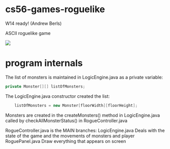 cs56-games-roguelike
====================

W14 ready! (Andrew Berls)

ASCII roguelike game

![](http://i.imgur.com/E8qA2Pt.jpg)



program internals
=================


The list of monsters is maintained in LogicEngine.java as a private variable:
```java
private Monster[][] listOfMonsters;
```
The LogicEngine.java constructor created the list:
```java
	listOfMonsters = new Monster[floorWidth][floorHeight];
```
Monsters are created in the createMonsters() method in LogicEngine.java
	called by checkAllMonsterStatus() in RogueController.java



RogueController.java is the MAIN
	branches:
		LogicEngine.java
			Deals with the state of the game and the movements of monsters and player
		RoguePanel.java
			Draw everything that appears on screen



